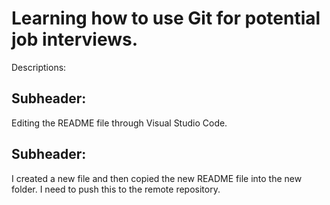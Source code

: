 # Learning how to use Git for potential job interviews.

Descriptions:

## Subheader:
Editing the README file through Visual Studio Code.

## Subheader:
I created a new file and then copied the new README file into the new folder. I need to push this to the remote repository.
